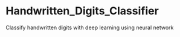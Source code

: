 # Handwritten_Digits_Classifier
Classify handwritten digits with deep learning using neural network
